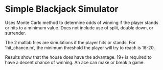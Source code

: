 # Simple Blackjack Simulator
Uses Monte Carlo method to determine odds of winning if the player stands or hits to a minimum value. Does not include use of split, double down, or surrender.

The 2 matlab files are simulations if the player hits or stands. For 'hit_chance.m', the minimum threshold the player will try to reach is 16-20.

Results show that the house does have the advantage. 19+ is required to have a decent chance of winning. An ace can make or break a game.
